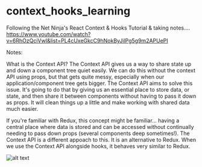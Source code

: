 # context_hooks_learning
Following the Net Ninja's React Context & Hooks Tutorial & taking notes.... https://www.youtube.com/watch?v=6RhOzQciVwI&list=PL4cUxeGkcC9hNokByJilPg5g9m2APUePI

Notes:

What is the Context API?
The Context API gives us a way to share state up and down a component tree quiet easily. We can do this without the context API using props, but that gets quite messy, especially when our application/component tree gets bigger. The Context API aims to solve this issue. It's going to do that by giving us an essential place to store data, or state, and then share it between components without having to pass it down as props. It will clean things up a little and make working with shared data much easier.

If you're familiar with Redux, this concept might be familiar... having a central place where data is stored and can be accessed without continually needing to pass down props (several components deep sometimes!). The Context API is a different appoach to this. It is an alternative to Redux. When we use the Context API alongside hooks, it behaves very similar to Redux.

![alt text](context1.png)